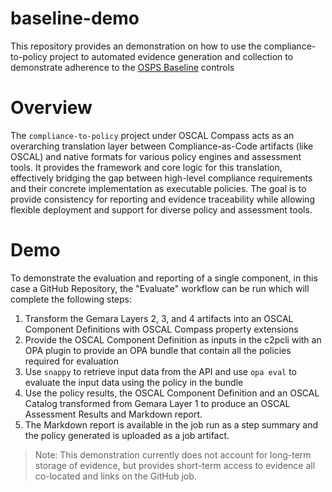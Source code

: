 # baseline-demo

This repository provides an demonstration on how to use the compliance-to-policy project to automated evidence generation and collection to
demonstrate adherence to the [OSPS Baseline](https://baseline.openssf.org/versions/2025-02-25) controls

# Overview
The `compliance-to-policy` project under OSCAL Compass acts as an overarching translation layer between Compliance-as-Code artifacts (like OSCAL) and native formats for various
policy engines and assessment tools. It provides the framework and core logic for this translation, effectively bridging the gap between high-level compliance
requirements and their concrete implementation as executable policies.
The goal is to provide consistency for reporting and evidence traceability while allowing flexible deployment and support for diverse policy and assessment tools.

# Demo

To demonstrate the evaluation and reporting of a single component, in this case a GitHub Repository, 
the "Evaluate" workflow can be run which will complete the following steps:

1. Transform the Gemara Layers 2, 3, and 4 artifacts into an OSCAL Component Definitions with OSCAL Compass property extensions
2. Provide the OSCAL Component Definition as inputs in the c2pcli with an OPA plugin to provide an OPA bundle that contain all the policies required for evaluation
3. Use `snappy` to retrieve input data from the API and use `opa eval` to evaluate the input data using the policy in the bundle
4. Use the policy results, the OSCAL Component Definition and an OSCAL Catalog transformed from Gemara Layer 1 to produce an OSCAL Assessment Results and Markdown report.
5. The Markdown report is available in the job run as a step summary and the policy generated is uploaded as a job artifact.

> Note: This demonstration currently does not account for long-term storage of evidence, but provides short-term access to evidence all co-located and links on the GitHub job.
